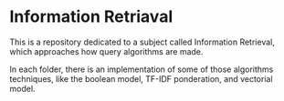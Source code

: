# Information Retriaval

This is a repository dedicated to a subject called Information Retrieval, which approaches how query algorithms are made.

In each folder, there is an implementation of some of those algorithms techniques, like the boolean model, TF-IDF ponderation, and vectorial model.

